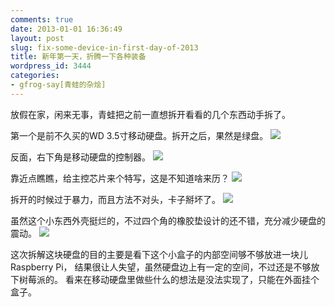 ```yaml
---
comments: true
date: 2013-01-01 16:36:49
layout: post
slug: fix-some-device-in-first-day-of-2013
title: 新年第一天，折腾一下各种装备
wordpress_id: 3444
categories:
- gfrog-say[青蛙的杂烩]
---
```


放假在家，闲来无事，青蛙把之前一直想拆开看看的几个东西动手拆了。

第一个是前不久买的WD 3.5寸移动硬盘。拆开之后，果然是绿盘。
![](https://lh4.googleusercontent.com/-raoAVkfZWJc/UOPIrd8DNWI/AAAAAAAAI5k/it5DN87rnyA/s640/48E8E866-D748-4AD9-B520-CD5FA1411C45.JPG)

反面，右下角是移动硬盘的控制器。
![](https://lh4.googleusercontent.com/-QDKZ6A4ZlUo/UOPIrbW_IQI/AAAAAAAAI5o/iyhD_P70S0Q/s640/58125AC9-74EA-4CDE-8DB8-C9FBCAAFB104.JPG)

靠近点瞧瞧，给主控芯片来个特写，这是不知道啥来历？
![](https://lh4.googleusercontent.com/-V790c6U0K5Y/UOPIrQ37t7I/AAAAAAAAI5s/7eaZatTYOHU/s640/ECA06D8B-A915-4403-AE33-8140129AFE4F.JPG)

拆开的时候过于暴力，而且方法不对头，卡子掰坏了。
![](https://lh5.googleusercontent.com/-6ghr12G0Oqg/UOPIra-gwEI/AAAAAAAAI5g/bGsdrcr38hY/s640/A67F4F40-810B-4E09-81D2-F512E50F846C.JPG)

虽然这个小东西外壳挺烂的，不过四个角的橡胶垫设计的还不错，充分减少硬盘的震动。
![](https://lh3.googleusercontent.com/-PjJPovB6zo8/UOPIrZBCFPI/AAAAAAAAI5w/pzpg6Dfyw0E/s640/F8857602-EB9E-4402-984C-63925269D878.JPG)

这次拆解这块硬盘的目的主要是看下这个小盒子的内部空间够不够放进一块儿Raspberry Pi，
结果很让人失望，虽然硬盘边上有一定的空间，不过还是不够放下树莓派的。
看来在移动硬盘里做些什么的想法是没法实现了，只能在外面挂个盒子。
